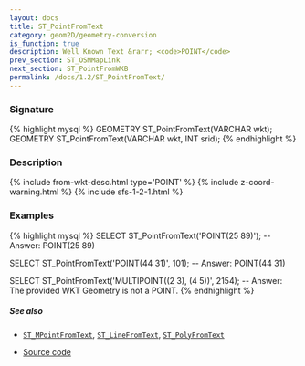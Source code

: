 ```yaml
---
layout: docs
title: ST_PointFromText
category: geom2D/geometry-conversion
is_function: true
description: Well Known Text &rarr; <code>POINT</code>
prev_section: ST_OSMMapLink
next_section: ST_PointFromWKB
permalink: /docs/1.2/ST_PointFromText/
---
```


### Signature

{% highlight mysql %}
GEOMETRY ST_PointFromText(VARCHAR wkt);
GEOMETRY ST_PointFromText(VARCHAR wkt, INT srid);
{% endhighlight %}

### Description

{% include from-wkt-desc.html type='POINT' %}
{% include z-coord-warning.html %}
{% include sfs-1-2-1.html %}

### Examples

{% highlight mysql %}
SELECT ST_PointFromText('POINT(25 89)');
-- Answer: POINT(25 89)

SELECT ST_PointFromText('POINT(44 31)', 101);
-- Answer: POINT(44 31)

SELECT ST_PointFromText('MULTIPOINT((2 3), (4 5))', 2154);
-- Answer: The provided WKT Geometry is not a POINT.
{% endhighlight %}

##### See also

* [`ST_MPointFromText`](../ST_MPointFromText), [`ST_LineFromText`](../ST_LineFromText), [`ST_PolyFromText`](../ST_PolyFromText)

* <a href="https://github.com/orbisgis/h2gis/blob/master/h2spatial/src/main/java/org/h2gis/h2spatial/internal/function/spatial/convert/ST_PointFromText.java" target="_blank">Source code</a>

